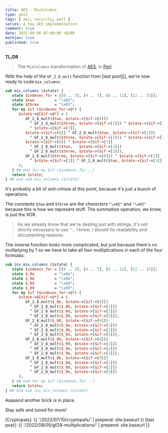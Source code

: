 ```yaml
---
title: AES - MixColumns
type: post
tags: [ aes, security, perl ]
series: A toy AES implementation
comment: true
date: 2022-08-06 07:00:00 +0200
mathjax: true
published: true
---
```


**TL;DR**

> The `MixColumns` transformation of [AES][], in [Perl][].

With the help of the `GF_2_8_mult` function from [last post][], we're
now ready to code `mix_columns`:

```perl
sub mix_columns ($state) {
   state $indexes_for = [[0 .. 3], [4 .. 7], [8 .. 11], [12 .. 15]];
   state $two         = "\x02";
   state $three       = "\x03";
   for my $if ($indexes_for->@*) {
      $state->@[$if->@*] = (
         GF_2_8_mult($two, $state->[$if->[0]])
           ^ GF_2_8_mult($three, $state->[$if->[1]]) ^ $state->[$if->[2]]
           ^ $state->[$if->[3]],
         $state->[$if->[0]] ^ GF_2_8_mult($two, $state->[$if->[1]])
           ^ GF_2_8_mult($three, $state->[$if->[2]]) ^ $state->[$if->[3]],
         $state->[$if->[0]] ^ $state->[$if->[1]]
           ^ GF_2_8_mult($two,   $state->[$if->[2]])
           ^ GF_2_8_mult($three, $state->[$if->[3]]),
         GF_2_8_mult($three, $state->[$if->[0]]) ^ $state->[$if->[1]]
           ^ $state->[$if->[2]] ^ GF_2_8_mult($two, $state->[$if->[3]])
      );
   } ## end for my $if ($indexes_for...)
   return $state;
} ## end sub mix_columns ($state)
```

It's probably a bit of *anti-climax* at this point, because it's just a
bunch of operations.

The constants `$two` and `$three` are the *characters* `"\x02"` and
`"\x03"` because this is how we represent stuff. The summation
operation, we know, is just the XOR.

> As we already know that we're dealing just with strings, it's not
> strictly necessary to use `^.`. I know, I should for readability and
> documenting reasons.

The inverse function *looks* more complicated, but just because there's
no multiplying by 1 so we have to take all four multiplications in each
of the four formulas:

```perl
sub inv_mix_columns ($state) {
   state $indexes_for = [[0 .. 3], [4 .. 7], [8 .. 11], [12 .. 15]];
   state $_0e         = "\x0e";
   state $_0b         = "\x0b";
   state $_0d         = "\x0d";
   state $_09         = "\x09";
   for my $if ($indexes_for->@*) {
      $state->@[$if->@*] = (
         GF_2_8_mult($_0e, $state->[$if->[0]])
           ^ GF_2_8_mult($_0b, $state->[$if->[1]])
           ^ GF_2_8_mult($_0d, $state->[$if->[2]])
           ^ GF_2_8_mult($_09, $state->[$if->[3]]),
         GF_2_8_mult($_09, $state->[$if->[0]])
           ^ GF_2_8_mult($_0e, $state->[$if->[1]])
           ^ GF_2_8_mult($_0b, $state->[$if->[2]])
           ^ GF_2_8_mult($_0d, $state->[$if->[3]]),
         GF_2_8_mult($_0d, $state->[$if->[0]])
           ^ GF_2_8_mult($_09, $state->[$if->[1]])
           ^ GF_2_8_mult($_0e, $state->[$if->[2]])
           ^ GF_2_8_mult($_0b, $state->[$if->[3]]),
         GF_2_8_mult($_0b, $state->[$if->[0]])
           ^ GF_2_8_mult($_0d, $state->[$if->[1]])
           ^ GF_2_8_mult($_09, $state->[$if->[2]])
           ^ GF_2_8_mult($_0e, $state->[$if->[3]])
      );
   } ## end for my $if ($indexes_for...)
   return $state;
} ## end sub inv_mix_columns ($state)
```

Aaaaand another brick is in place.

Stay safe and tuned for more!

[Perl]: https://www.perl.org/
[AES]: https://csrc.nist.gov/csrc/media/publications/fips/197/final/documents/fips-197.pdf
[Cryptopals]: {{ '/2022/07/10/cryptopals/' | prepend: site.baseurl }}
[last post]: {{ '/2022/08/05/gf28-multiplications/' | prepend: site.baseurl }}
